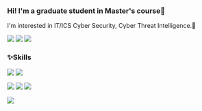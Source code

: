 ### Hi! I'm a graduate student in Master's course👋
I'm interested in IT/ICS Cyber Security, Cyber Threat Intelligence.:star2:


<!-- SNS/BLOG -->
<img src="https://img.shields.io/badge/-Tistory-%23EC5219?style=flat-square&logo=Gitea&logoColor=white"/> <img src="https://img.shields.io/badge/-LinkedIn-%230A66C2?style=flat-square&logo=LinkedIn&logoColor=white" a="https://naver.com"/> <img src="https://img.shields.io/badge/-Facebook-%231877F2?style=flat-square&logo=Facebook&logoColor=white"/> 


### :sparkles:Skills
<!-- Language -->
<img src="https://img.shields.io/badge/-Python-%233776AB?style=flat-square&logo=Python&logoColor=white"/> <img src="https://img.shields.io/badge/-Java-%23007396?style=flat-square&logo=Java&logoColor=white"/> 
<!-- Platform -->
<img src="https://img.shields.io/badge/-Django-%23092E20?style=flat-square&logo=Django&logoColor=white"/> <img src="https://img.shields.io/badge/-Spring%20Boot-%236DB33F?style=flat-square&logo=Spring Boot&logoColor=white"/> <img src="https://img.shields.io/badge/-MongoDB-%2347A248?style=flat-square&logo=MongoDB&logoColor=white"/> 
<!-- Tool -->
<img src="https://img.shields.io/badge/-GitHub-%23181717?style=flat-square&logo=GitHub&logoColor=white"/>
